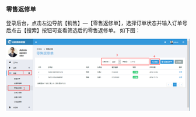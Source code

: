 ### 零售返修单

登录后台，点击左边导航【销售】—【零售返修单】，选择订单状态并输入订单号后点击【搜索】按钮可查看筛选后的零售返修单。 如下图：

![](/assets/零售返修单-1.png)

